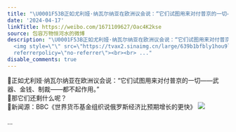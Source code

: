 ```yaml
---
title: "\U0001F53B正如尤利娅·纳瓦尔纳亚在欧洲议会说：“它们试图用来对付普京的一切——武器、金钱、制裁——都不起作用。”\U0001F53B那它们还剩什么呢？\U0001F53B新闻源：BBC《世界..."
date: '2024-04-17'
linkTitle: https://weibo.com/1671109627/Oac4K2kse
source: 包容万物恒河水的微博
description: "\U0001F53B正如尤利娅·纳瓦尔纳亚在欧洲议会说：“它们试图用来对付普京的一切——武器、金钱、制裁——都不起作用。”<br>\U0001F53B那它们还剩什么呢？<br>\U0001F53B新闻源：BBC《世界货币基金组织说俄罗斯经济比预期增长的更快》
  <img style=\"\" src=\"https://tvax2.sinaimg.cn/large/639b1bfbly1hou9lbr1zmj20yi16ydv2.jpg\"
  referrerpolicy=\"no-referrer\"><br><br> ..."
disable_comments: true
---
```

🔻正如尤利娅·纳瓦尔纳亚在欧洲议会说：“它们试图用来对付普京的一切——武器、金钱、制裁——都不起作用。”<br>🔻那它们还剩什么呢？<br>🔻新闻源：BBC《世界货币基金组织说俄罗斯经济比预期增长的更快》 <img style="" src="https://tvax2.sinaimg.cn/large/639b1bfbly1hou9lbr1zmj20yi16ydv2.jpg" referrerpolicy="no-referrer"><br><br> ...